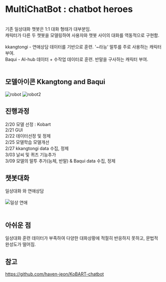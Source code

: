 # **MultiChatBot** : chatbot heroes
<br>
기존 일상대화 챗봇은 1:1 대화 형태가 대부분임.<br>
캐릭터가 다른 두 챗봇을 모델링하여 사용자와 챗봇 사이의 대화를 역동적으로 구현함.<br>
<br>
kkangtongi - 연애상담 데이터를 기반으로 훈련. '~라능' 말투를 주로 사용하는 캐릭터 부여.<br>
Baqui - AI-hub 데이터 + 수작업 데이터로 훈련. 반말을 구사하는 캐릭터 부여.
<br>
<br>

## 모델아이콘 Kkangtong and Baqui
![robot](https://user-images.githubusercontent.com/74548737/110195986-b2792a00-7e84-11eb-9606-98efe5800678.png)
![robot2](https://user-images.githubusercontent.com/74548737/110195988-b3aa5700-7e84-11eb-98fd-e4e6e056e436.png)

## 진행과정
2/20 모델 선정 : Kobart<br>
2/21 GUI<br>
2/22 데이터선정 및 정제<br>
2/25 모델학습 모델개선<br>
2/27 kkangtongi data 수집, 정제<br>
3/03 날씨 및 퀴즈 기능추가<br>
3/09 모델의 말투 추가(능체, 반말) & Baqui data 수집, 정제

## 챗봇대화

일상대화 와 연애상담<br><br>
![일상 연애](https://user-images.githubusercontent.com/74548737/110240680-73d09600-7f90-11eb-9a7a-f40e09f63842.jpg)
<br><br>

## 아쉬운 점
일상대화 훈련 데이터가 부족하여 다양한 대화상황에 적절히 반응하지 못하고, 문법적 완성도가 떨어짐.<br>

## 참고
https://github.com/haven-jeon/KoBART-chatbot




